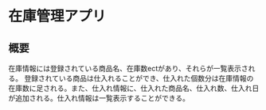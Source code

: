# 在庫管理アプリ
## 概要
在庫情報には登録されている商品名、在庫数ectがあり、それらが一覧表示される。
登録されている商品は仕入れることができ、仕入れた個数分は在庫情報の在庫数に足される。また、仕入れ情報に、仕入れた商品名、仕入れ数、仕入れ日が追加される。仕入れ情報は一覧表示することができる。
